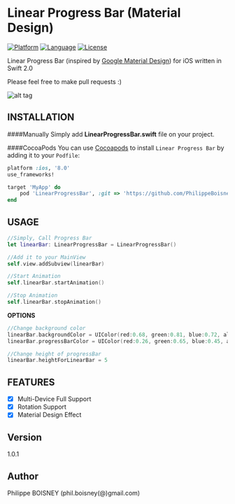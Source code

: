 # Linear Progress Bar (Material Design)

[![Platform](http://img.shields.io/badge/platform-ios-blue.svg?style=flat
)](https://developer.apple.com/iphone/index.action)
[![Language](http://img.shields.io/badge/language-swift-brightgreen.svg?style=flat
)](https://developer.apple.com/swift)
[![License](http://img.shields.io/badge/license-MIT-lightgrey.svg?style=flat
)](http://mit-license.org)

Linear Progress Bar (inspired by [Google Material Design](https://www.google.com/design/spec/components/progress-activity.html#progress-activity-types-of-indicators#)) for iOS written in Swift 2.0

Please feel free to make pull requests :)

![alt tag](https://github.com/PhilippeBoisney/LinearProgressBar/raw/master/demo.gif)

## INSTALLATION
####Manually
Simply add **LinearProgressBar.swift** file on your project.

####CocoaPods
You can use [Cocoapods](http://cocoapods.org/) to install `Linear Progress Bar` by adding it to your `Podfile`:
```ruby
platform :ios, '8.0'
use_frameworks!

target 'MyApp' do
	pod 'LinearProgressBar', :git => 'https://github.com/PhilippeBoisney/LinearProgressBar.git'
end
```
## USAGE
```swift
//Simply, Call Progress Bar
let linearBar: LinearProgressBar = LinearProgressBar()

//Add it to your MainView
self.view.addSubview(linearBar)

//Start Animation
self.linearBar.startAnimation()

//Stop Animation
self.linearBar.stopAnimation()
```
**OPTIONS**
```swift
//Change background color
linearBar.backgroundColor = UIColor(red:0.68, green:0.81, blue:0.72, alpha:1.0)
linearBar.progressBarColor = UIColor(red:0.26, green:0.65, blue:0.45, alpha:1.0)

//Change height of progressBar
linearBar.heightForLinearBar = 5
```

## FEATURES

- [x] Multi-Device Full Support
- [x] Rotation Support
- [x] Material Design Effect

## Version
1.0.1


## Author

Philippe BOISNEY (phil.boisney(@)gmail.com)
